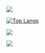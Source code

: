 <img src="https://capsule-render.vercel.app/api?type=waving&color=timeGradient&height=150&section=header&text=HYUNJUN&fontSize=20" />

[![Top Langs](https://github-readme-stats.vercel.app/api/top-langs/?username=buzz0331)](https://github.com/anuraghazra/github-readme-stats)

<a href="https://www.instagram.com/hyun._.un/"><img src="https://img.shields.io/badge/Instagram-E4405F?style=flat-square&logo=Instagram&logoColor=white"/></a>


<img src="https://capsule-render.vercel.app/api?type=waving&color=timeGradient&height=150&section=footer&text=Thankyou!&fontSize=20" />


<!--
**buzz0331/buzz0331** is a ✨ _special_ ✨ repository because its `README.md` (this file) appears on your GitHub profile.

Here are some ideas to get you started:

- 🔭 I’m currently working on ...
- 🌱 I’m currently learning ...
- 👯 I’m looking to collaborate on ...
- 🤔 I’m looking for help with ...
- 💬 Ask me about ...
- 📫 How to reach me: ...
- 😄 Pronouns: ...
- ⚡ Fun fact: ...
-->
